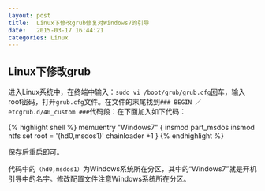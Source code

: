 ```yaml
---
layout: post
title:  Linux下修改grub修复对Windows7的引导
date:   2015-03-17 16:44:21
categories: Linux
---
```

## Linux下修改grub

进入Linux系统中，在终端中输入：`sudo vi /boot/grub/grub.cfg`回车，输入root密码，打开`grub.cfg`文件。在文件的末尾找到`### BEGIN ／etcgrub.d/40_custom ###`代码段：在下面加入如下代码：

{% highlight shell %}
memuentry "Windows7" {
  insmod part_msdos
  insmod ntfs
  set root = '(hd0,msdos1)'
  chainloader +1
}
{% endhighlight %}

保存后重启即可。

代码中的`（hd0,msdos1）`为Windows系统所在分区，其中的“Windows7”就是开机引导中的名字。修改配置文件注意Windows系统所在分区。
